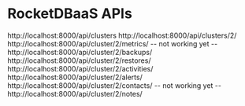 <h1>RocketDBaaS APIs</h1>

http://localhost:8000/api/clusters
http://localhost:8000/api/clusters/2/
http://localhost:8000/api/cluster/2/metrics/   -- not working yet --
http://localhost:8000/api/cluster/2/backups/
http://localhost:8000/api/cluster/2/restores/
http://localhost:8000/api/cluster/2/activities/
http://localhost:8000/api/cluster/2/alerts/
http://localhost:8000/api/cluster/2/contacts/  -- not working yet --
http://localhost:8000/api/cluster/2/notes/